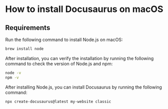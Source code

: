 # How to install Docusaurus on macOS

## Requirements

Run the following command to install Node.js on macOS:

```bash
brew install node
```

After installation, you can verify the installation by running the following command to check the version of Node.js and npm:

```bash
node -v
npm -v
```

After installing Node.js, you can install Docusaurus by running the following command:

```bash
npx create-docusaurus@latest my-website classic
```